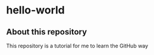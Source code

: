 # hello-world
## About this repository
This repository is a tutorial for me to learn the GitHub way
